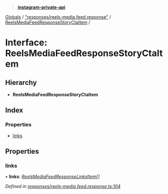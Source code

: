 > **[instagram-private-api](../README.md)**

[Globals](../globals.md) / ["responses/reels-media.feed.response"](../modules/_responses_reels_media_feed_response_.md) / [ReelsMediaFeedResponseStoryCtaItem](_responses_reels_media_feed_response_.reelsmediafeedresponsestoryctaitem.md) /

# Interface: ReelsMediaFeedResponseStoryCtaItem

## Hierarchy

* **ReelsMediaFeedResponseStoryCtaItem**

## Index

### Properties

* [links](_responses_reels_media_feed_response_.reelsmediafeedresponsestoryctaitem.md#links)

## Properties

###  links

• **links**: *[ReelsMediaFeedResponseLinksItem](_responses_reels_media_feed_response_.reelsmediafeedresponselinksitem.md)[]*

*Defined in [responses/reels-media.feed.response.ts:104](https://github.com/Nerixyz/instagram-private-api/blob/e5037ee/src/responses/reels-media.feed.response.ts#L104)*